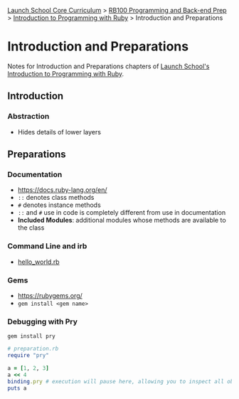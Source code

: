 [Launch School Core Curriculum][readme] >
[RB100 Programming and Back-end Prep][rb100-notes] >
[Introduction to Programming with Ruby][ruby-intro-notes] >
Introduction and Preparations

# Introduction and Preparations

Notes for Introduction and Preparations chapters of [Launch School's][launch-school] [Introduction to Programming with Ruby][ruby-intro-book].

## Introduction

### Abstraction

- Hides details of lower layers

## Preparations

### Documentation

- https://docs.ruby-lang.org/en/
- `::` denotes class methods
- `#` denotes instance methods
- `::` and `#` use in code is completely different from use in documentation
- **Included Modules**: additional modules whose methods are available to the class

### Command Line and irb

- [hello_world.rb](hello_world.rb)

### Gems

- https://rubygems.org/
- `gem install <gem name>`

### Debugging with Pry

`gem install pry`

```ruby
# preparation.rb
require "pry"

a = [1, 2, 3]
a << 4
binding.pry # execution will pause here, allowing you to inspect all objects
puts a
```

[rb100-notes]: /rb100/rb100-notes.md
[readme]: /README.md
[ruby-intro-notes]: /rb100/introduction_to_programming_with_ruby/introduction-to-programming-with-ruby-notes.md
[launch-school]: https://launchschool.com
[ruby-intro-book]: https://launchschool.com/books/ruby
